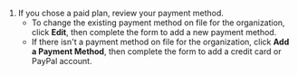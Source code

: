 1. If you chose a paid plan, review your payment method.
   * To change the existing payment method on file for the organization, click **Edit**, then complete the form to add a new payment method.
   * If there isn't a payment method on file for the organization, click **Add a Payment Method**, then complete the form to add a credit card or PayPal account.
